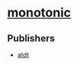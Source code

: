 # [monotonic](https://pypi.org/project/monotonic)



## Publishers
- [atdt](https://pypi.org/user/atdt)

